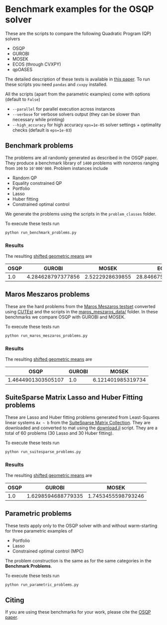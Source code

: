 # Benchmark examples for the OSQP solver

These are the scripts to compare the following Quadratic Program (QP) solvers

-   OSQP
-   GUROBI
-   MOSEK
-   ECOS (through CVXPY)
-   qpOASES

The detailed description of these tests is available in [this paper](https://arxiv.org/pdf/1711.08013.pdf).
To run these scripts you need `pandas` and `cvxpy` installed.

All the scripts (apart from the parametric examples) come with options (default to `False`)

- `--parallel` for parallel execution across instances
- `--verbose` for verbose solvers output (they  can be slower than necessary while printing)
- `--high_accuracy` for high accuracy `eps=1e-05` solver settings + optimality checks (default is `eps=1e-03`)


## Benchmark problems
The problems are all randomly generated as described in the OSQP paper.
They produce a benchmark library of `1400` problems with nonzeros ranging from `100` to `10'000'000`.
Problem instances include

-   Random QP
-   Equality constrained QP
-   Portfolio
-   Lasso
-   Huber fitting
-   Constrained optimal control

We generate the problems using the scripts in the `problem_classes` folder.

To execute these tests run
```python
python run_benchmark_problems.py
```

### Results
The resulting [shifted geometric means](http://plato.asu.edu/ftp/shgeom.html) are

| OSQP | GUROBI            | MOSEK           | ECOS               | qpOASES            |
| ---- | ----------------- | --------------- | ------------------ | ------------------ |
| 1.0  | 4.284628797377856 | 2.5222928639855 | 28.846675051894692 | 149.93199918447826 |


## Maros Meszaros problems
These are the hard problems from the [Maros Meszaros testset](http://www.cuter.rl.ac.uk/Problems/marmes.shtml) converted using [CUTEst](https://ccpforge.cse.rl.ac.uk/gf/project/cutest/wiki) and the scripts in the [maros_meszaros_data/](./problem_classes/maros_meszaros_data) folder.
In these benchmarks we compare OSQP with GUROBI and MOSEK.

To execute these tests run
```python
python run_maros_meszaros_problems.py
```

### Results
The resulting [shifted geometric means](http://plato.asu.edu/ftp/shgeom.html) are

| OSQP               | GUROBI | MOSEK             |
| ------------------ | ------ | ----------------- |
| 1.4644901303505107 | 1.0    | 6.121401985319734 |


## SuiteSparse Matrix Lasso and Huber Fitting problems
These are Lasso and Huber fitting problems generated from Least-Squares linear systems `Ax ~ b` from the [SuiteSparse Matrix Collection](https://sparse.tamu.edu/). They are downloaded and converted to mat using the [download.jl](./problem_classes/suitesparse_matrix_collection/download.jl) script. They are a total of 60 problems (30 Lasso and 30 Huber fitting).

To execute these tests run
```python
python run_suitesparse_problems.py
```

### Results
The resulting [shifted geometric means](http://plato.asu.edu/ftp/shgeom.html) are

| OSQP | GUROBI             | MOSEK              |
| ---- | ------------------ | ------------------ |
| 1.0  | 1.6298594688779335 | 1.7453455598793246 |

## Parametric problems
These tests apply only to the OSQP solver with and without warm-starting for three parametric examples of
-   Portfolio
-   Lasso
-   Constrained optimal control (MPC)

The problem construction is the same as for the same categories in the **Benchmark Problems**.

To execute these tests run
```python
python run_parametric_problems.py
```

## Citing

If you are using these benchmarks for your work, please cite the [OSQP paper](https://osqp.org/citing/).
